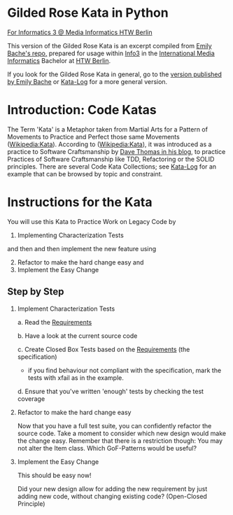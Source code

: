 
# Gilded Rose Kata in Python
[For Informatics 3 @ Media Informatics HTW Berlin](https://home.htw-berlin.de/~kleinen/info3)

This version of the Gilded Rose Kata is an excerpt compiled from [Emily Bache's repo,](https://github.com/emilybache/GildedRose-Refactoring-Kata)
prepared for usage within [Info3](https://home.htw-berlin.de/~kleinen/info3) in the [International Media Informatics](https://imi-bachelor.htw-berlin.de/) Bachelor at [HTW Berlin](https://www.htw-berlin.de/).

If you look for the Gilded Rose Kata in general, go to the [version published by Emily Bache](https://github.com/emilybache/GildedRose-Refactoring-Kata) or [Kata-Log](https://kata-log.rocks/gilded-rose-kata) for a more general version.

# Introduction: Code Katas

The Term 'Kata' is a Metaphor taken from Martial Arts for a Pattern of Movements to Practice and Perfect those same Movements ([Wikipedia:Kata](https://en.wikipedia.org/wiki/Kata)). According to ([Wikipedia:Kata](https://en.wikipedia.org/wiki/Kata)), it was introduced as a practice to Software Craftsmanship by [Dave Thomas in his blog](http://codekata.com/), to practice Practices of Software Craftsmanship like TDD, Refactoring or the SOLID principles. There are several Code Kata Collections; see [Kata-Log](https://kata-log.rocks/gilded-rose-kata) for an example that can be browsed by topic and constraint.

# Instructions for the Kata

You will use this Kata to Practice Work on Legacy Code by 
1. Implementing Characterization Tests

and then  and then implement the new feature using 

2. Refactor to make the hard change easy and
3. Implement the Easy Change

## Step by Step

1. Implement Characterization Tests

    a. Read the [Requirements](GildedRoseRequirements.txt)
    
    b. Have a look at the current source code
    
    c. Create Closed Box Tests based on the [Requirements](GildedRoseRequirements.txt) (the specification)
   - if you find behaviour not compliant with the specification, 
     mark the tests with xfail as in the example.

    d. Ensure that you've written 'enough' tests by checking the test coverage

2. Refactor to make the hard change easy
    
    Now that you have a full test suite, you can confidently refactor the source code. Take a moment to consider which new design would make the change easy. Remember that there is a restriction though: You may not alter the Item class. 
    Which GoF-Patterns would be useful?


3. Implement the Easy Change

    This should be easy now! 

    Did your new design allow for adding the new requirement by just adding new code, without changing existing code?
    (Open-Closed Principle) 
    



